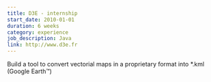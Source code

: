 ```yaml
---
title: D3E - internship
start_date: 2010-01-01
duration: 6 weeks
category: experience
job_description: Java
link: http://www.d3e.fr
---
```


Build a tool to convert vectorial maps in a proprietary format into *.kml (Google Earth™)
